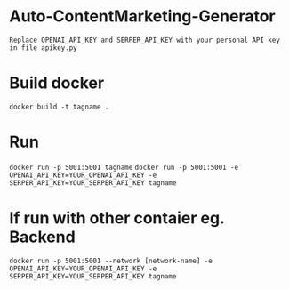 ﻿# Auto-ContentMarketing-Generator
```Replace OPENAI_API_KEY and SERPER_API_KEY with your personal API key in file apikey.py```
# Build docker
```docker build -t tagname .```
# Run
```docker run -p 5001:5001 tagname```
```docker run -p 5001:5001 -e OPENAI_API_KEY=YOUR_OPENAI_API_KEY -e SERPER_API_KEY=YOUR_SERPER_API_KEY tagname```
# If run with other contaier eg. Backend
```docker run -p 5001:5001 --network [network-name] -e OPENAI_API_KEY=YOUR_OPENAI_API_KEY -e SERPER_API_KEY=YOUR_SERPER_API_KEY tagname```
